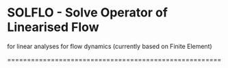 # SOLFLO - Solve Operator of Linearised Flow

for linear analyses for flow dynamics (currently based on Finite Element)

======================================================
